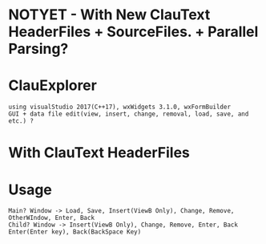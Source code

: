 # NOTYET - With New ClauText HeaderFiles + SourceFiles. + Parallel Parsing?

# ClauExplorer
    using visualStudio 2017(C++17), wxWidgets 3.1.0, wxFormBuilder
    GUI + data file edit(view, insert, change, removal, load, save, and etc.) ?
# With ClauText HeaderFiles
    
# Usage
    Main? Window -> Load, Save, Insert(ViewB Only), Change, Remove, OtherWIndow, Enter, Back
    Child? Window -> Insert(ViewB Only), Change, Remove, Enter, Back
    Enter(Enter key), Back(BackSpace Key)
